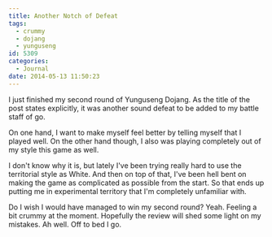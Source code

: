 ```yaml
---
title: Another Notch of Defeat
tags:
  - crummy
  - dojang
  - yunguseng
id: 5309
categories:
  - Journal
date: 2014-05-13 11:50:23
---
```


I just finished my second round of Yunguseng Dojang. As the title of the post states explicitly, it was another sound defeat to be added to my battle staff of go.

On one hand, I want to make myself feel better by telling myself that I played well. On the other hand though, I also was playing completely out of my style this game as well.

I don't know why it is, but lately I've been trying really hard to use the territorial style as White. And then on top of that, I've been hell bent on making the game as complicated as possible from the start. So that ends up putting me in experimental territory that I'm completely unfamiliar with.

Do I wish I would have managed to win my second round? Yeah. Feeling a bit crummy at the moment. Hopefully the review will shed some light on my mistakes. Ah well. Off to bed I go.